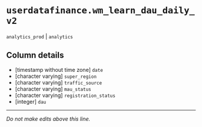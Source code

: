 # `userdatafinance.wm_learn_dau_daily_v2`
`analytics_prod` | `analytics`

## Column details
* [timestamp without time zone] `date`
* [character varying] `super_region`
* [character varying] `traffic_source`
* [character varying] `mau_status`
* [character varying] `registration_status`
* [integer]   `dau`

-------------------------------------------------------------------------------
*Do not make edits above this line.*
